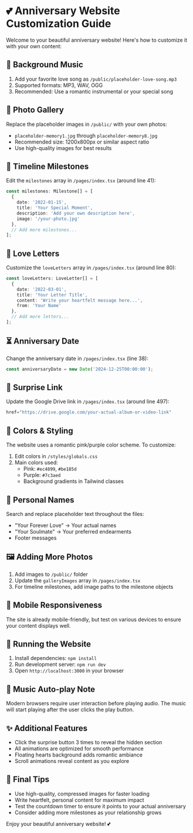 # 💕 Anniversary Website Customization Guide

Welcome to your beautiful anniversary website! Here's how to customize it with your own content:

## 🎵 Background Music
1. Add your favorite love song as `/public/placeholder-love-song.mp3`
2. Supported formats: MP3, WAV, OGG
3. Recommended: Use a romantic instrumental or your special song

## 📸 Photo Gallery
Replace the placeholder images in `/public/` with your own photos:
- `placeholder-memory1.jpg` through `placeholder-memory8.jpg`
- Recommended size: 1200x800px or similar aspect ratio
- Use high-quality images for best results

## 📝 Timeline Milestones
Edit the `milestones` array in `/pages/index.tsx` (around line 41):
```typescript
const milestones: Milestone[] = [
  {
    date: '2022-01-15',
    title: 'Your Special Moment',
    description: 'Add your own description here',
    image: '/your-photo.jpg'
  },
  // Add more milestones...
];
```

## 💌 Love Letters
Customize the `loveLetters` array in `/pages/index.tsx` (around line 80):
```typescript
const loveLetters: LoveLetter[] = [
  {
    date: '2022-03-01',
    title: 'Your Letter Title',
    content: 'Write your heartfelt message here...',
    from: 'Your Name'
  },
  // Add more letters...
];
```

## ⏳ Anniversary Date
Change the anniversary date in `/pages/index.tsx` (line 38):
```typescript
const anniversaryDate = new Date('2024-12-25T00:00:00');
```

## 🎁 Surprise Link
Update the Google Drive link in `/pages/index.tsx` (around line 497):
```typescript
href="https://drive.google.com/your-actual-album-or-video-link"
```

## 🎨 Colors & Styling
The website uses a romantic pink/purple color scheme. To customize:
1. Edit colors in `/styles/globals.css`
2. Main colors used:
   - Pink: `#ec4899`, `#be185d`
   - Purple: `#7c3aed`
   - Background gradients in Tailwind classes

## 👥 Personal Names
Search and replace placeholder text throughout the files:
- "Your Forever Love" → Your actual names
- "Your Soulmate" → Your preferred endearments
- Footer messages

## 🖼️ Adding More Photos
1. Add images to `/public/` folder
2. Update the `galleryImages` array in `/pages/index.tsx`
3. For timeline milestones, add image paths to the milestone objects

## 📱 Mobile Responsiveness
The site is already mobile-friendly, but test on various devices to ensure your content displays well.

## 🚀 Running the Website
1. Install dependencies: `npm install`
2. Run development server: `npm run dev`
3. Open `http://localhost:3000` in your browser

## 🎵 Music Auto-play Note
Modern browsers require user interaction before playing audio. The music will start playing after the user clicks the play button.

## ✨ Additional Features
- Click the surprise button 3 times to reveal the hidden section
- All animations are optimized for smooth performance
- Floating hearts background adds romantic ambiance
- Scroll animations reveal content as you explore

## 💖 Final Tips
- Use high-quality, compressed images for faster loading
- Write heartfelt, personal content for maximum impact
- Test the countdown timer to ensure it points to your actual anniversary
- Consider adding more milestones as your relationship grows

Enjoy your beautiful anniversary website! 💕